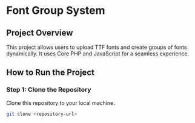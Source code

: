 # Font Group System

## Project Overview
This project allows users to upload TTF fonts and create groups of fonts dynamically. It uses Core PHP and JavaScript for a seamless experience.

## How to Run the Project

### Step 1: Clone the Repository
Clone this repository to your local machine.

```bash
git clone <repository-url>


